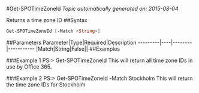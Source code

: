 #Get-SPOTimeZoneId
*Topic automatically generated on: 2015-08-04*

Returns a time zone ID
##Syntax
```powershell
Get-SPOTimeZoneId [-Match <String>]
```


##Parameters
Parameter|Type|Required|Description
---------|----|--------|-----------
|Match|String|False||
##Examples

###Example 1
    PS:> Get-SPOTimeZoneId
This will return all time zone IDs in use by Office 365.
 

###Example 2
    PS:> Get-SPOTimeZoneId -Match Stockholm
This will return the time zone IDs for Stockholm
    
<!-- Ref: 5F689A30354CFD1105A857BA9A1CBF1B -->